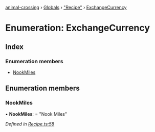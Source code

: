 [animal-crossing](../README.md) › [Globals](../globals.md) › ["Recipe"](../modules/_recipe_.md) › [ExchangeCurrency](_recipe_.exchangecurrency.md)

# Enumeration: ExchangeCurrency

## Index

### Enumeration members

* [NookMiles](_recipe_.exchangecurrency.md#nookmiles)

## Enumeration members

###  NookMiles

• **NookMiles**: = "Nook Miles"

*Defined in [Recipe.ts:58](https://github.com/Norviah/animal-crossing/blob/26c21f5/module/types/Recipe.ts#L58)*
